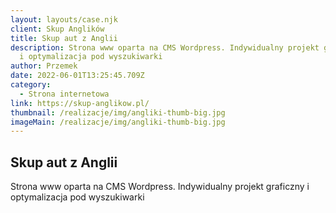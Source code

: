 ```yaml
---
layout: layouts/case.njk
client: Skup Anglików
title: Skup aut z Anglii
description: Strona www oparta na CMS Wordpress. Indywidualny projekt graficzny
  i optymalizacja pod wyszukiwarki
author: Przemek
date: 2022-06-01T13:25:45.709Z
category:
  - Strona internetowa
link: https://skup-anglikow.pl/
thumbnail: /realizacje/img/angliki-thumb-big.jpg
imageMain: /realizacje/img/angliki-thumb-big.jpg
---
```


## Skup aut z Anglii

Strona www oparta na CMS Wordpress. Indywidualny projekt graficzny i optymalizacja pod wyszukiwarki